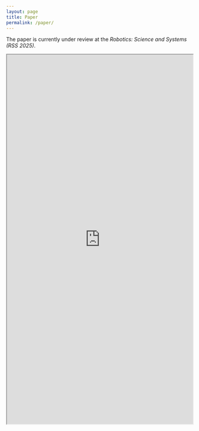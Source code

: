 ```yaml
---
layout: page
title: Paper
permalink: /paper/
---
```


The paper is currently under review at the *Robotics: Science and Systems (RSS 2025)*.

<iframe src="https://arxiv.org/pdf/2502.02772" type="application/pdf" width="100%" height="1000px"> 
</iframe>